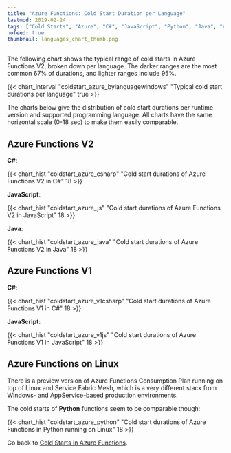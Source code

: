```yaml
---
title: "Azure Functions: Cold Start Duration per Language"
lastmod: 2019-02-24
tags: ["Cold Starts", "Azure", "C#", "JavaScript", "Python", "Java", "Azure Functions"]
nofeed: true
thumbnail: languages_chart_thumb.png
---
```


The following chart shows the typical range of cold starts in Azure Functions V2, broken down per language. The darker ranges are the most common 67% of durations, and lighter ranges include 95%.

{{< chart_interval 
    "coldstart_azure_bylanguagewindows"
    "Typical cold start durations per language"
    true >}}

The charts below give the distribution of cold start durations per runtime version and supported programming language. All charts have the same horizontal scale (0-18 sec) to make them easily comparable.

## Azure Functions V2

**C#**:

{{< chart_hist 
     "coldstart_azure_csharp" 
     "Cold start durations of Azure Functions V2 in C#" 
     18 >}}

**JavaScript**:

{{< chart_hist 
     "coldstart_azure_js" 
     "Cold start durations of Azure Functions V2 in JavaScript" 
     18 >}}

**Java**:

{{< chart_hist 
     "coldstart_azure_java" 
     "Cold start durations of Azure Functions V2 in Java" 
     18 >}}

## Azure Functions V1

**C#**:

{{< chart_hist 
     "coldstart_azure_v1csharp" 
     "Cold start durations of Azure Functions V1 in C#" 
     18 >}}

**JavaScript**:

{{< chart_hist 
     "coldstart_azure_v1js" 
     "Cold start durations of Azure Functions V1 in JavaScript" 
     18 >}}

## Azure Functions on Linux

There is a preview version of Azure Functions Consumption Plan running on top of Linux and Service Fabric Mesh, which is a very different stack from Windows- and AppService-based production environments.

The cold starts of **Python** functions seem to be comparable though:

{{< chart_hist 
     "coldstart_azure_python" 
     "Cold start durations of Azure Functions in Python running on Linux"
     18 >}}

Go back to [Cold Starts in Azure Functions](/serverless/coldstarts/azure/).